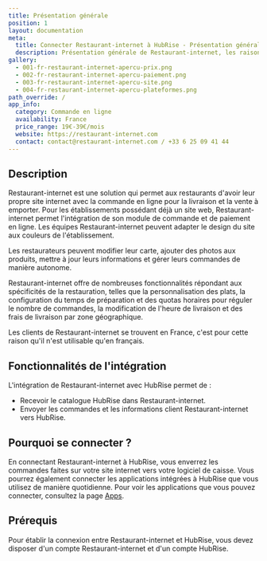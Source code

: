 ```yaml
---
title: Présentation générale
position: 1
layout: documentation
meta:
  title: Connecter Restaurant-internet à HubRise - Présentation générale
  description: Présentation générale de Restaurant-internet, les raisons de connecter votre caisse à HubRise et liste des fonctionnalités de l'intégration avec HubRise.
gallery:
  - 001-fr-restaurant-internet-apercu-prix.png
  - 002-fr-restaurant-internet-apercu-paiement.png
  - 003-fr-restaurant-internet-apercu-site.png
  - 004-fr-restaurant-internet-apercu-plateformes.png
path_override: /
app_info:
  category: Commande en ligne
  availability: France
  price_range: 19€-39€/mois
  website: https://restaurant-internet.com
  contact: contact@restaurant-internet.com / +33 6 25 09 41 44
---
```


## Description

Restaurant-internet est une solution qui permet aux restaurants d'avoir leur propre site internet avec la commande en ligne pour la livraison et la vente à emporter. Pour les établissements possédant déjà un site web, Restaurant-internet permet l'intégration de son module de commande et de paiement en ligne. Les équipes Restaurant-internet peuvent adapter le design du site aux couleurs de l'établissement.

Les restaurateurs peuvent modifier leur carte, ajouter des photos aux produits, mettre à jour leurs informations et gérer leurs commandes de manière autonome.

Restaurant-internet offre de nombreuses fonctionnalités répondant aux spécificités de la restauration, telles que la personnalisation des plats, la configuration du temps de préparation et des quotas horaires pour réguler le nombre de commandes, la modification de l'heure de livraison et des frais de livraison par zone géographique.

Les clients de Restaurant-internet se trouvent en France, c'est pour cette raison qu'il n'est utilisable qu'en français.

## Fonctionnalités de l'intégration

L'intégration de Restaurant-internet avec HubRise permet de :

- Recevoir le catalogue HubRise dans Restaurant-internet.
- Envoyer les commandes et les informations client Restaurant-internet vers HubRise.

## Pourquoi se connecter ?

En connectant Restaurant-internet à HubRise, vous enverrez les commandes faites sur votre site internet vers votre logiciel de caisse. Vous pourrez également connecter les applications intégrées à HubRise que vous utilisez de manière quotidienne. Pour voir les applications que vous pouvez connecter, consultez la page [Apps](/apps).

## Prérequis

Pour établir la connexion entre Restaurant-internet et HubRise, vous devez disposer d'un compte Restaurant-internet et d'un compte HubRise.